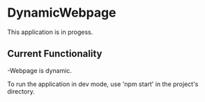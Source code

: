 # DynamicWebpage
This application is in progess.

## Current Functionality
-Webpage is dynamic.


To run the application in dev mode, use 'npm start' in the project's directory.
